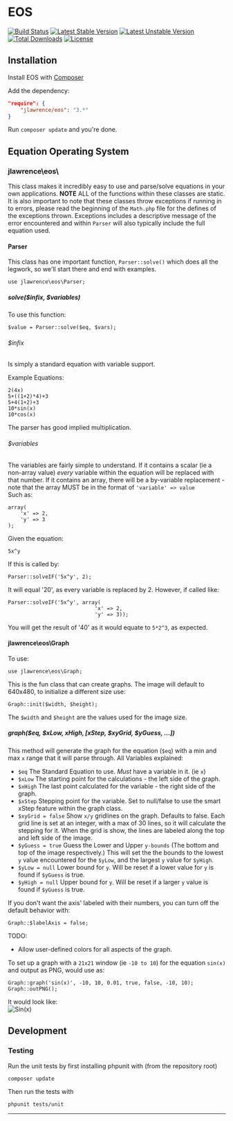 # EOS

[![Build Status](https://travis-ci.org/jlawrence/eos.svg?branch=master)](https://travis-ci.org/jlawrence/eos)
[![Latest Stable Version](https://poser.pugx.org/jlawrence/eos/v/stable.svg)](https://packagist.org/packages/jlawrence/eos)
[![Latest Unstable Version](https://poser.pugx.org/jlawrence/eos/v/unstable.svg)](https://packagist.org/packages/jlawrence/eos)
[![Total Downloads](https://poser.pugx.org/jlawrence/eos/downloads.svg)](https://packagist.org/packages/jlawrence/eos)
[![License](https://poser.pugx.org/jlawrence/eos/license.svg)](https://packagist.org/packages/jlawrence/eos)

## Installation

Install EOS with [Composer](https://getcomposer.org/)

Add the dependency:

```json
"require": {
    "jlawrence/eos": "3.*"
}
```

Run `composer update` and you're done.

## Equation Operating System

### jlawrence\eos\

This class makes it incredibly easy to use and parse/solve equations in
your own applications. __NOTE__ ALL of the functions within
these classes are static. It is also important to note that these
classes throw exceptions if running in to errors, please read the beginning
of the `Math.php` file for the defines of the exceptions thrown. Exceptions
includes a descriptive message of the error encountered and within `Parser` will
also typically include the full equation used.

#### Parser

This class has one important function, `Parser::solve()` which does all the legwork,
so we'll start there and end with examples.

    use jlawrence\eos\Parser;

##### solve($infix, $variables)

To use this function:

    $value = Parser::solve($eq, $vars);

###### _$infix_

Is simply a standard equation with variable support.

Example Equations:

	2(4x)
    5+((1+2)*4)+3
    5+4(1+2)+3
    10*sin(x)
    10*cos(x)

The parser has good implied multiplication.

###### _$variables_

The variables are fairly simple to understand.  If it contains a scalar (ie
a non-array value) _every_ variable within the equation will be replaced with
that number.  If it contains an array, there will be a by-variable replacement -
note that the array MUST be in the format of `'variable' => value`  
Such as:

    array(
        'x' => 2,
        'y' => 3
    );

Given the equation:

    5x^y

If this is called by:

    Parser::solveIF('5x^y', 2);

It will equal '20', as every variable is replaced by 2.  However, if called like:

    Parser::solveIF('5x^y', array(
                                'x' => 2,
                                'y' => 3));

You will get the result of '40' as it would equate to `5*2^3`, as expected.

#### jlawrence\eos\Graph

To use:

    use jlawrence\eos\Graph;

This is the fun class that can create graphs.
The image will default to 640x480, to initialize a different size use:

    Graph::init($width, $height);

The `$width` and `$height` are the values used for the image size.

##### graph($eq, $xLow, $xHigh, [$xStep, $xyGrid, $yGuess, ...])

This method will generate the graph for the equation (`$eq`) with a min and max
`x` range that it will parse through. All Variables explained:

* `$eq`
    The Standard Equation to use.  _Must_ have a variable in it. (ie `x`)
* `$xLow`
    The starting point for the calculations - the left side of the graph.
* `$xHigh`
    The last point calculated for the variable - the right side of the graph.
* `$xStep`
    Stepping point for the variable. Set to null/false to use the smart xStep feature within the graph class.
* `$xyGrid = false`
    Show `x/y` gridlines on the graph.  Defaults to false.  Each grid line is set at an integer, with a max of 30 lines, so it will calculate the stepping for it. When the grid is show, the lines are labeled along the top and left side of the image. 
* `$yGuess = true`
    Guess the Lower and Upper `y-bounds` (The bottom and top of the image
    respectively.)  This will set the the bounds to the lowest `y` value
    encountered for the `$yLow`, and the largest `y` value for `$yHigh`.
* `$yLow = null`
    Lower bound for `y`. Will be reset if a lower value for `y` is found if `$yGuess` is true.
* `$yHigh = null`
    Upper bound for `y`. Will be reset if a larger `y` value is found if `$yGuess` is true.

If you don't want the axis' labeled with their numbers, you can turn off the default behavior with:

    Graph::$labelAxis = false;

TODO:

* Allow user-defined colors for all aspects of the graph.

To set up a graph with a `21x21` window (ie `-10 to 10`) for the equation
`sin(x)` and output as PNG, would use as:

    Graph::graph('sin(x)', -10, 10, 0.01, true, false, -10, 10);
    Graph::outPNG();

It would look like:  
![Sin(x)](http://s6.postimg.org/nm7tcj8lt/eos3.png)

## Development

### Testing

Run the unit tests by first installing phpunit with (from the repository root)

```
composer update
```

Then run the tests with

```
phpunit tests/unit
```

---
